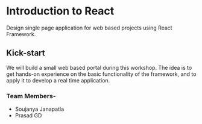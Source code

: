 # Introduction to React
Design single page application for web based projects using React Framework.

## Kick-start
We will build a small web based portal during this workshop. The idea is to get hands-on experience on the basic functionality of the framework, and to apply it to develop a real time application.

### Team Members-
- Soujanya Janapatla
- Prasad GD
